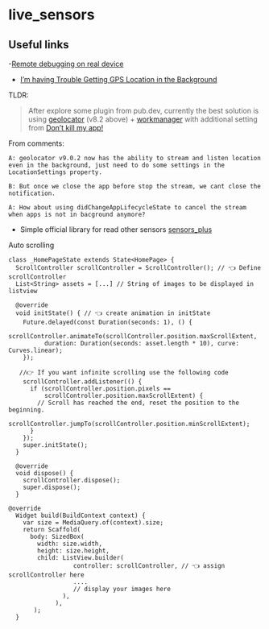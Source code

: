 # live_sensors

## Useful links
-[Remote debugging on real device](https://dev.to/petrussola/how-to-debug-flutter-app-with-real-android-phone-693)


- [I’m having Trouble Getting GPS Location in the Background](https://pmatatias.medium.com/im-having-trouble-getting-the-gps-location-in-the-background-flutter-70acf559f5f4)

TLDR: 
> After explore some plugin from pub.dev, currently the best solution is using [geolocator](https://pub.dev/packages/geolocator) (v8.2 above) + [workmanager](https://pub.dev/packages/workmanager) with additional setting from [Don’t kill my app!](https://dontkillmyapp.com/)

From comments:  
```
A: geolocator v9.0.2 now has the ability to stream and listen location even in the background, just need to do some settings in the LocationSettings property.  
  
B: But once we close the app before stop the stream, we cant close the notification.  
  
A: How about using didChangeAppLifecycleState to cancel the stream when apps is not in bacground anymore?
```
- Simple official library for read other sensors [sensors_plus](https://pub.dev/packages/sensors_plus)


Auto scrolling
```
class _HomePageState extends State<HomePage> {
  ScrollController scrollController = ScrollController(); // 👈 Define scrollController 
  List<String> assets = [...] // String of images to be displayed in listview

  @override
  void initState() { // 👈 create animation in initState
    Future.delayed(const Duration(seconds: 1), () {
      scrollController.animateTo(scrollController.position.maxScrollExtent,
          duration: Duration(seconds: asset.length * 10), curve: Curves.linear);
    });

   //👉 If you want infinite scrolling use the following code 
    scrollController.addListener(() {
      if (scrollController.position.pixels ==
          scrollController.position.maxScrollExtent) {
        // Scroll has reached the end, reset the position to the beginning.
        scrollController.jumpTo(scrollController.position.minScrollExtent);
      }
    });
    super.initState();
  }

  @override
  void dispose() {
    scrollController.dispose();
    super.dispose();
  }

@override
  Widget build(BuildContext context) {
    var size = MediaQuery.of(context).size;
    return Scaffold(
      body: SizedBox(
        width: size.width,
        height: size.height,
        child: ListView.builder(
                  controller: scrollController, // 👈 assign scrollController here
                  ....
                  // display your images here
               ),
             ),
       );
  }
```   